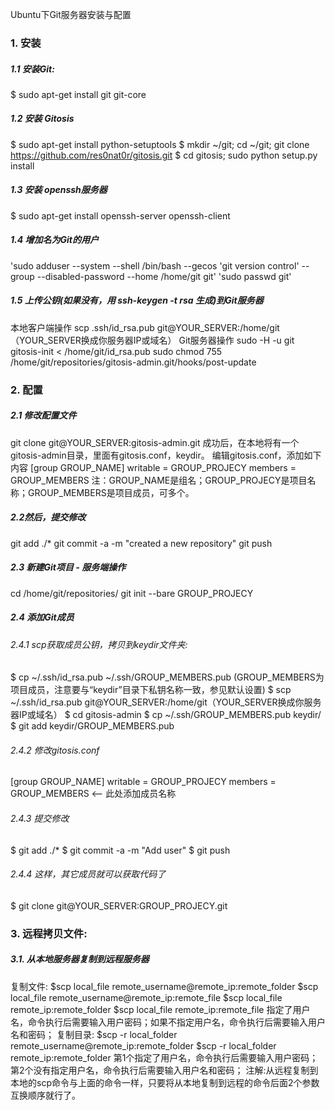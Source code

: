 Ubuntu下Git服务器安装与配置

### 1. 安装
##### 1.1 安装Git:
$ sudo apt-get install git git-core

##### 1.2 安装 Gitosis
$ sudo apt-get install python-setuptools 
$ mkdir ~/git; cd ~/git; git clone https://github.com/res0nat0r/gitosis.git 
$ cd gitosis; sudo python setup.py install

##### 1.3 安装 openssh服务器
$ sudo apt-get install openssh-server openssh-client

##### 1.4 增加名为Git的用户
'sudo adduser --system --shell /bin/bash  --gecos 'git version control' --group --disabled-password --home /home/git git'
'sudo passwd git'

##### 1.5 上传公钥(如果没有，用 ssh-keygen -t rsa 生成)到Git服务器
本地客户端操作
scp .ssh/id_rsa.pub git@YOUR_SERVER:/home/git（YOUR_SERVER换成你服务器IP或域名）
Git服务器操作
sudo -H -u git gitosis-init < /home/git/id_rsa.pub 
sudo chmod 755 /home/git/repositories/gitosis-admin.git/hooks/post-update

### 2. 配置
##### 2.1 修改配置文件
git clone git@YOUR_SERVER:gitosis-admin.git
成功后，在本地将有一个gitosis-admin目录，里面有gitosis.conf，keydir。
编辑gitosis.conf，添加如下内容
[group GROUP_NAME] 
writable = GROUP_PROJECY 
members = GROUP_MEMBERS
注：GROUP_NAME是组名；GROUP_PROJECY是项目名称；GROUP_MEMBERS是项目成员，可多个。
##### 2.2然后，提交修改
git add ./*
git commit -a -m "created a new repository" 
git push

##### 2.3 新建Git项目 - 服务端操作
cd /home/git/repositories/
git init --bare GROUP_PROJECY

##### 2.4 添加Git成员
###### 2.4.1 scp获取成员公钥，拷贝到keydir文件夹: 
$ cp ~/.ssh/id_rsa.pub ~/.ssh/GROUP_MEMBERS.pub (GROUP_MEMBERS为项目成员，注意要与“keydir”目录下私钥名称一致，参见默认设置)
$ scp ~/.ssh/id_rsa.pub git@YOUR_SERVER:/home/git（YOUR_SERVER换成你服务器IP或域名）
$ cd gitosis-admin 
$ cp ~/.ssh/GROUP_MEMBERS.pub keydir/ 
$ git add keydir/GROUP_MEMBERS.pub
###### 2.4.2 修改gitosis.conf
[group GROUP_NAME] 
writable = GROUP_PROJECY 
members = GROUP_MEMBERS <-- 此处添加成员名称
###### 2.4.3 提交修改
$ git add ./*
$ git commit -a -m "Add user" 
$ git push
###### 2.4.4 这样，其它成员就可以获取代码了
$ git clone git@YOUR_SERVER:GROUP_PROJECY.git

### 3. 远程拷贝文件:
##### 3.1. 从本地服务器复制到远程服务器
复制文件:
$scp local_file remote_username@remote_ip:remote_folder
$scp local_file remote_username@remote_ip:remote_file
$scp local_file remote_ip:remote_folder
$scp local_file remote_ip:remote_file
指定了用户名，命令执行后需要输入用户密码；如果不指定用户名，命令执行后需要输入用户名和密码；
复制目录:
$scp -r local_folder remote_username@remote_ip:remote_folder
$scp -r local_folder remote_ip:remote_folder
第1个指定了用户名，命令执行后需要输入用户密码； 第2个没有指定用户名，命令执行后需要输入用户名和密码；
注解:从远程复制到本地的scp命令与上面的命令一样，只要将从本地复制到远程的命令后面2个参数互换顺序就行了。

